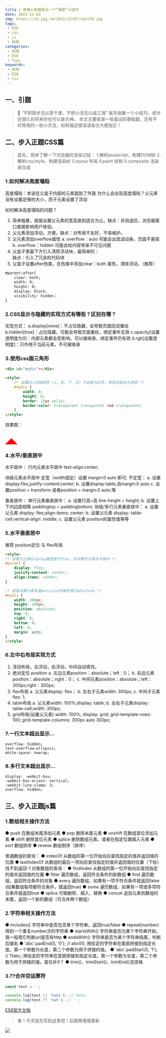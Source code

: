 ```yaml
---
title : 卑微小前端每日一个“离职”小技巧
date: 2021-12-03
img: https://s6.jpg.cm/2021/12/07/LQe1fH.jpg
tags:
 - ES6
 - css
 - js
 - 前端
categories: 
 - 前端
 - ES6
 - Tips
keywords:
 - 前端
 - ES6
 - css
---
```

## 一、引题
> 🎯 “不积跬步无以至千里，不积小流无以成江海”
> 每天收集一个小技巧，或许在很久的将来你也可以是大神。
> 本文主要收录一些面试的基础题，还有平时常用的一些小方法，如有描述错误请各位大佬指正！

## 二、步入正题CSS篇
> 首先，简单了解一下浏览器的渲染过程：
> 1.解析javascript，构建DOM树
> 2.解析css/style，构建渲染树
> 3.layout 布局
> 4.paint 绘制
> 5.composite 渲染层合成

### 1.如何解决高度塌陷
高度塌陷：本该在父盒子内部的元素跳到了外面
为什么会出现高度塌陷？父元素没有设置足够的大小，而子元素设置了浮动

如何解决高度塌陷的问题？
1. 简单粗暴，直接设置父元素的宽高直到适合为止。缺点：非自适应，浏览器窗口直接影响用户体验。
2. 父元素添加浮动，方便。缺点：对布局不友好，不易维护。
3. 父元素添加overflow属性
  a. overflow：auto 可能会出现滚动条，页面不美观
  b. overflow：hidden 可能会给内容带来不可见问题
4. 父盒子里最下方引入清除浮动块，最简单的：<br style="clear:both;"/> 缺点：引入了冗余的代码块
5. 父盒子设置after伪类，在伪类中添加clear：both 属性，清除浮动。（推荐）
```html
#parent:after{
    clear: both;
    width: 0;
    height: 0;
    display: block;
    visibility: hidden；
}
```

### 2.CSS显示与隐藏的实现方式有哪些？区别在哪？
实现方式：
a.display[none]：不占位隐藏，会导致页面回流重绘
b.hidden[true]：占位隐藏，可能会导致页面重绘，绑定事件无效
c.opacity[设置透明度为0]：内部元素都会受影响，可以被继承，绑定事件仍有效
d.rgb[设置透明度]：只作用于当前元素，不可被继承


### 3.使用css画三角形

```html
<div id="mydiv"></div>

<style>
    /* 设置div边框颜色（上、右、下、左）下边框为红色，其他边框设为透明 */
    #mydiv {
        width: 0;
        height: 0;
        border: 15px solid;
        border-color: transparent transparent red transparent;
    }
</style>
```
效果图：<div id="mydiv"></div>
<style>
    #mydiv {
        width: 0;
        height: 0;
        border: 20px solid;
        border-color: transparent transparent red transparent;
    }
</style>

### 4.水平/垂直居中
水平居中：
行内元素水平居中 text-align:center;

块级元素水平居中
定宽（width固定）设置 margin:0 auto 即可;
不定宽：
a. 设置display:flex,justify-content:center;
b. 设置display:table,且margin:0 auto
c. 设置position + transform 或者position + margin:0 auto;等

垂直居中：
单行元素垂直居中：
a. 设置行高=高 line-height = height;
b. 设置上下内边距相等 paddingtop = paddingbottom;
块级/多行元素垂直居中：
a. 设置父元素 display: flex;align-items: center;
b. 设置父元素 display: table-cell;vertical-align: middle;
c. 设置父元素 position的属性值等等

### 5.水平垂直居中
推荐 position定位 与 flex布局

```html
<style>
/* 设置父元素display属性值为flex，并设置子元素水平居中 */
#parent {
    display: flex;
    justify-content: center;
    align-items: center;
}

/* 或者设置元素本身position的属性值为absolute */
#mydiv {
    width: 100px;
    height: 100px;
    position: absolute;
    top: 0;
    right: 0;
    bottom: 0;
    left: 0;
    margin: auto;
}
</style>
```

### 6.左中右布局实现方式

1. 浮动布局，左浮动，右浮动，中间自动填充。
2. 绝对定位 position
  a. 左边元素position：absolute；left：0；
  b. 右边元素position：absolute；right：0；
  c. 中间元素position：absolute；left：300px;right：300px;
3. flex布局
  a. 父元素display: flex；
  b. 左右子元素width: 300px;
  c. 中间子元素flex: 1;
4. table布局
  a. 父元素width: 100%;display: table;
  b. 左右子元素display: table-cell;width: 300px;
5. grid布局(设置父元素)
width: 100%;
display: grid;
grid-template-rows: 100;
grid-template-columns: 300px auto 300px;

### 7.一行文本超出显示...
```
overflow: hidden;
text-overflow:ellipsis;
white-space: nowrap;
```

### 8.多行文本超出显示...
```
display: -webkit-box;
-webkit-box-orient: vertical;
-webkit-line-clamp: 3;
overflow: hidden;
```

## 三、步入正题js篇

### 1.数组相关操作方法
● push 在数组末尾添加元素
● pop 删除末尾元素
● unshift 在数组首位添加元素
● shift 删除首位元素
● splice 删除数组元素，或者在指定位置插入元素
● sort 数组排序
● revese 数组倒序（排序）

普通数组的查询：
● indexOf 从数组的第一位开始向后查找指定的值并返回值的位置
● lastIndexOf 从数组的最后一项向前查找指定的值并返回值的位置（下标）找不到返回-1
对象数组的查询：
● findIndex 从数组的第一位开始向后查找指定的值并返回值的位置
● filter 遍历数组，返回符合条件的新数组
● find 遍历数组，返回符合条件的对象
● every 遍历数组，如果有一项不符合条件就返回false (如果数组每项都符合条件，就返回true)
● some 遍历数组，如果有一项或多项符合条件就返回true 
● splice 可做删除、插入、替换
● concat 追加元素到数组的末尾，返回一个新的数组（可合并两个数组）

### 2.字符串相关操作方法
● includes() 字符串中是否包含某个字符串，返回true/false
● repeat(number) 得到一个重复number次的字符串
● startsWith() 字符串是否为某个字符串开始，我一般用它判断url是否有http
● endsWith() 字符串是否为某个字符串结尾，判断后缀名
● 'abc'.padEnd(5, '0'); // abc00; 用给定的字符串在尾部拼接到指定长度。第一个参数为长度，第二个参数为用于拼接的值。
● 'abc'.padStart(5, '1'); // 11abc; 用给定的字符串在首部拼接到指定长度。第一个参数为长度，第二个参数为用于拼接的值。首位补0？
● trim()、trimStart()、trimEnd()去空格

### 3.??合并空运算符
```js
const test = '';

console.log(test || 'haha'); // haha;
console.log(test ?? 'hah'); // '';
```

[ES6官方文档](https://es6.ruanyifeng.com/#docs/string-methods)


> 害！今天就先写到这里吧！后期再慢慢更新

![](./images.jpeg)


